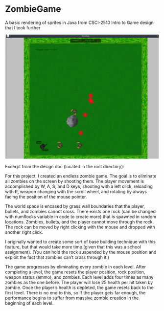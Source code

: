 # ZombieGame
A basic rendering of sprites in Java from CSCI-2510 Intro to Game design that I took further  

<p align="center">
  <img src="media/screenshot.png" width="500"/>
</p>
  
Excerpt from the design doc (located in the root directory):  
  
For this project, I created an endless zombie game. The goal is to eliminate all zombies on the screen by shooting them. The player movement is accomplished by W, A, S, and D keys, shooting with a left click, reloading with R, weapon changing with the scroll wheel, and rotating by always facing the position of the mouse pointer. 
  
The world space is encased by grass wall boundaries that the player, bullets, and zombies cannot cross. There exists one rock (can be changed with numRocks variable in code to create more) that is spawned in random locations. Zombies, bullets, and the player cannot move through the rock. The rock can be moved by right clicking with the mouse and dropped with another right click. 
  
I originally wanted to create some sort of base building technique with this feature, but that would take more time (given that this was a school assignment).  (You can hold the rock suspended by the mouse position and exploit the fact that zombies can’t cross through it.)
  
The game progresses by eliminating every zombie in each level. After completing a level, the game resets the player position, rock position, weapon status (ammo), and zombies. Each level adds four times as many zombies as the one before. The player will lose 25 health per hit taken by zombie. Once the player’s health is depleted, the game resets back to the first level. There is no end to this, so if the player gets far enough, the performance begins to suffer from massive zombie creation in the beginning of each level. 
